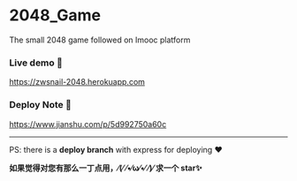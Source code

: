 # 2048_Game

The small 2048 game followed on Imooc platform

### Live demo 🎲

https://zwsnail-2048.herokuapp.com

### Deploy Note 📒

https://www.jianshu.com/p/5d992750a60c

---

PS: there is a **deploy branch** with express for deploying ❤

**如果觉得对您有那么一丁点用，⁄(⁄ ⁄•⁄ω⁄•⁄ ⁄)⁄ 求一个 star✨**
